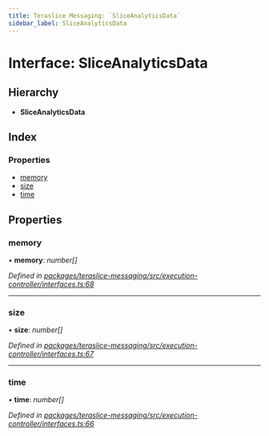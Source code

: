 ```yaml
---
title: Teraslice Messaging: `SliceAnalyticsData`
sidebar_label: SliceAnalyticsData
---
```


# Interface: SliceAnalyticsData

## Hierarchy

* **SliceAnalyticsData**

## Index

### Properties

* [memory](sliceanalyticsdata.md#memory)
* [size](sliceanalyticsdata.md#size)
* [time](sliceanalyticsdata.md#time)

## Properties

###  memory

• **memory**: *number[]*

*Defined in [packages/teraslice-messaging/src/execution-controller/interfaces.ts:68](https://github.com/terascope/teraslice/blob/b843209f9/packages/teraslice-messaging/src/execution-controller/interfaces.ts#L68)*

___

###  size

• **size**: *number[]*

*Defined in [packages/teraslice-messaging/src/execution-controller/interfaces.ts:67](https://github.com/terascope/teraslice/blob/b843209f9/packages/teraslice-messaging/src/execution-controller/interfaces.ts#L67)*

___

###  time

• **time**: *number[]*

*Defined in [packages/teraslice-messaging/src/execution-controller/interfaces.ts:66](https://github.com/terascope/teraslice/blob/b843209f9/packages/teraslice-messaging/src/execution-controller/interfaces.ts#L66)*
